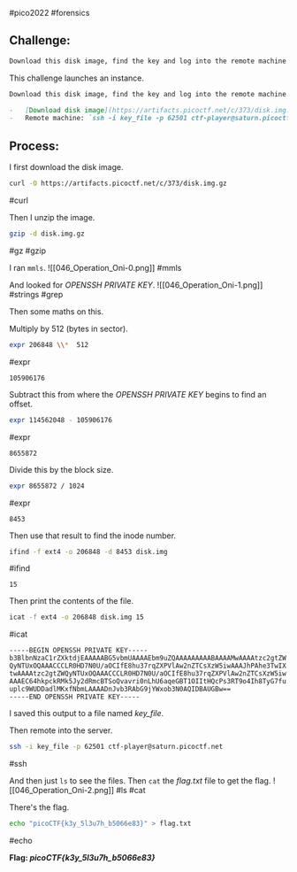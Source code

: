#pico2022 #forensics 

## Challenge:
```md
Download this disk image, find the key and log into the remote machine. Note: if you are using the webshell, download and extract the disk image into `/tmp` not your home directory.
```

This challenge launches an instance.
```md
Download this disk image, find the key and log into the remote machine. Note: if you are using the webshell, download and extract the disk image into `/tmp` not your home directory.

-   [Download disk image](https://artifacts.picoctf.net/c/373/disk.img.gz)
-   Remote machine: `ssh -i key_file -p 62501 ctf-player@saturn.picoctf.net`
```

## Process:
I first download the disk image.
```bash
curl -O https://artifacts.picoctf.net/c/373/disk.img.gz
```
#curl 

Then I unzip the image.
```bash
gzip -d disk.img.gz
```
#gz #gzip 

I ran ```mmls```.
![[046_Operation_Oni-0.png]]
#mmls 

And looked for *OPENSSH PRIVATE KEY*.
![[046_Operation_Oni-1.png]]
#strings #grep 

Then some maths on this.

Multiply by 512 (bytes in sector).
```bash
expr 206848 \\*  512
```
#expr

```
105906176
```

Subtract this from where the *OPENSSH PRIVATE KEY* begins to find an offset.
```bash
expr 114562048 - 105906176
```
#expr

```
8655872
```

Divide this by the block size.
```bash
expr 8655872 / 1024
```
#expr 

```
8453
```

Then use that result to find the inode number.
```bash
ifind -f ext4 -o 206848 -d 8453 disk.img
```
#ifind

```
15
```

Then print the contents of the file.
```bash
icat -f ext4 -o 206848 disk.img 15
```
#icat 

```
-----BEGIN OPENSSH PRIVATE KEY-----
b3BlbnNzaC1rZXktdjEAAAAABG5vbmUAAAAEbm9uZQAAAAAAAAABAAAAMwAAAAtzc2gtZW
QyNTUxOQAAACCCLR0HD7N0U/aOCIfE8hu37rqZXPVlAw2nZTCsXzW5iwAAAJhPAhe3TwIX
twAAAAtzc2gtZWQyNTUxOQAAACCCLR0HD7N0U/aOCIfE8hu37rqZXPVlAw2nZTCsXzW5iw
AAAEC64hkpckRMk5Jy2dRmcBTSoQvavri0nLhU6aqeGBT1OIItHQcPs3RT9o4Ih8TyG7fu
uplc9WUDDadlMKxfNbmLAAAADnJvb3RAbG9jYWxob3N0AQIDBAUGBw==
-----END OPENSSH PRIVATE KEY-----
```

I saved this output to a file named *key_file*.

Then remote into the server.
```bash
ssh -i key_file -p 62501 ctf-player@saturn.picoctf.net
```
#ssh

And then just ```ls``` to see the files. Then ```cat``` the *flag.txt* file to get the flag.
![[046_Operation_Oni-2.png]]
#ls #cat 

There's the flag.
```bash
echo "picoCTF{k3y_5l3u7h_b5066e83}" > flag.txt
```
#echo 

**Flag: *picoCTF{k3y_5l3u7h_b5066e83}***
